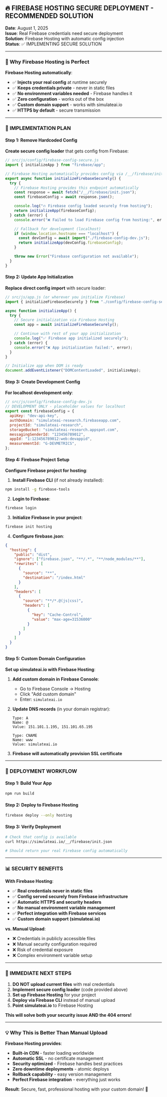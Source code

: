 ## 🔥 FIREBASE HOSTING SECURE DEPLOYMENT - RECOMMENDED SOLUTION

**Date**: August 1, 2025  
**Issue**: Real Firebase credentials need secure deployment  
**Solution**: Firebase Hosting with automatic config injection  
**Status**: ✅ IMPLEMENTING SECURE SOLUTION

---

### 🎯 Why Firebase Hosting is Perfect

**Firebase Hosting automatically**:

- ✅ **Injects your real config** at runtime securely
- ✅ **Keeps credentials private** - never in static files
- ✅ **No environment variables needed** - Firebase handles it
- ✅ **Zero configuration** - works out of the box
- ✅ **Custom domain support** - works with simulateai.io
- ✅ **HTTPS by default** - secure transmission

---

### 🚀 IMPLEMENTATION PLAN

#### **Step 1: Remove Hardcoded Config**

**Create secure config loader** that gets config from Firebase:

```javascript
// src/js/config/firebase-config-secure.js
import { initializeApp } from "firebase/app";

// Firebase Hosting automatically provides config via /__/firebase/init.js
export async function initializeFirebaseSecurely() {
  try {
    // Firebase Hosting provides this endpoint automatically
    const response = await fetch("/__/firebase/init.json");
    const firebaseConfig = await response.json();

    console.log("🔥 Firebase config loaded securely from hosting");
    return initializeApp(firebaseConfig);
  } catch (error) {
    console.error("❌ Failed to load Firebase config from hosting:", error);

    // Fallback for development (localhost)
    if (window.location.hostname === "localhost") {
      const devConfig = await import("./firebase-config-dev.js");
      return initializeApp(devConfig.firebaseConfig);
    }

    throw new Error("Firebase configuration not available");
  }
}
```

#### **Step 2: Update App Initialization**

**Replace direct config import** with secure loader:

```javascript
// src/js/app.js (or wherever you initialize Firebase)
import { initializeFirebaseSecurely } from "./config/firebase-config-secure.js";

async function initializeApp() {
  try {
    // Secure initialization via Firebase Hosting
    const app = await initializeFirebaseSecurely();

    // Continue with rest of your app initialization
    console.log("✅ Firebase app initialized securely");
  } catch (error) {
    console.error("❌ App initialization failed:", error);
  }
}

// Initialize app when DOM is ready
document.addEventListener("DOMContentLoaded", initializeApp);
```

#### **Step 3: Create Development Config**

**For localhost development only**:

```javascript
// src/js/config/firebase-config-dev.js
// DEVELOPMENT ONLY - placeholder values for localhost
export const firebaseConfig = {
  apiKey: "dev-api-key",
  authDomain: "simulateai-research.firebaseapp.com",
  projectId: "simulateai-research",
  storageBucket: "simulateai-research.appspot.com",
  messagingSenderId: "123456789012",
  appId: "1:123456789012:web:devappid",
  measurementId: "G-DEVMETRICS",
};
```

#### **Step 4: Firebase Project Setup**

**Configure Firebase project for hosting**:

1. **Install Firebase CLI** (if not already installed):

```bash
npm install -g firebase-tools
```

2. **Login to Firebase**:

```bash
firebase login
```

3. **Initialize Firebase in your project**:

```bash
firebase init hosting
```

4. **Configure firebase.json**:

```json
{
  "hosting": {
    "public": "dist",
    "ignore": ["firebase.json", "**/.*", "**/node_modules/**"],
    "rewrites": [
      {
        "source": "**",
        "destination": "/index.html"
      }
    ],
    "headers": [
      {
        "source": "**/*.@(js|css)",
        "headers": [
          {
            "key": "Cache-Control",
            "value": "max-age=31536000"
          }
        ]
      }
    ]
  }
}
```

#### **Step 5: Custom Domain Configuration**

**Set up simulateai.io with Firebase Hosting**:

1. **Add custom domain in Firebase Console**:
   - Go to Firebase Console → Hosting
   - Click "Add custom domain"
   - Enter: `simulateai.io`

2. **Update DNS records** (in your domain registrar):

   ```
   Type: A
   Name: @
   Value: 151.101.1.195, 151.101.65.195

   Type: CNAME
   Name: www
   Value: simulateai.io
   ```

3. **Firebase will automatically provision SSL certificate**

---

### 🔧 DEPLOYMENT WORKFLOW

#### **Step 1: Build Your App**

```bash
npm run build
```

#### **Step 2: Deploy to Firebase Hosting**

```bash
firebase deploy --only hosting
```

#### **Step 3: Verify Deployment**

```bash
# Check that config is available
curl https://simulateai.io/__/firebase/init.json

# Should return your real Firebase config automatically
```

---

### 📊 SECURITY BENEFITS

**With Firebase Hosting**:

- ✅ **Real credentials never in static files**
- ✅ **Config served securely from Firebase infrastructure**
- ✅ **Automatic HTTPS and security headers**
- ✅ **No manual environment variable management**
- ✅ **Perfect integration with Firebase services**
- ✅ **Custom domain support (simulateai.io)**

**vs. Manual Upload**:

- ❌ Credentials in publicly accessible files
- ❌ Manual security configuration required
- ❌ Risk of credential exposure
- ❌ Complex environment variable setup

---

### 🎯 IMMEDIATE NEXT STEPS

1. **DO NOT upload current files** with real credentials
2. **Implement secure config loader** (code provided above)
3. **Set up Firebase Hosting** for your project
4. **Deploy via Firebase CLI** instead of manual upload
5. **Point simulateai.io** to Firebase Hosting

**This will solve both your security issue AND the 404 errors!**

---

### 💡 Why This is Better Than Manual Upload

**Firebase Hosting provides**:

- **Built-in CDN** - faster loading worldwide
- **Automatic SSL** - no certificate management
- **Security optimized** - Firebase handles best practices
- **Zero downtime deployments** - atomic deploys
- **Rollback capability** - easy version management
- **Perfect Firebase integration** - everything just works

**Result**: Secure, fast, professional hosting with your custom domain! 🚀
